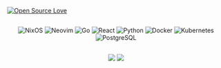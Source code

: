 [![Open Source Love](https://badges.frapsoft.com/os/v1/open-source.svg?v=102)](https://opensource.org/)

<div align="center">
  
##

![NixOS](https://img.shields.io/badge/OS-NixOS-informational?style=flat&logo=nixos&logoColor=white&color=326CE5)
![Neovim](https://img.shields.io/badge/Editor-Neovim-informational?style=flat&logo=neovim&logoColor=white&color=326CE5)
![Go](https://img.shields.io/badge/Back-Go-informational?style=flat&logo=go&logoColor=white&color=326CE5)
![React](https://img.shields.io/badge/Front-React-informational?style=flat&logo=react&logoColor=white&color=326CE5)
![Python](https://img.shields.io/badge/ML-Python-informational?style=flat&logo=python&logoColor=white&color=326CE5)
![Docker](https://img.shields.io/badge/Tools-Docker-informational?style=flat&logo=docker&logoColor=white&color=326CE5)
![Kubernetes](https://img.shields.io/badge/Tools-K8s-informational?style=flat&logo=kubernetes&logoColor=white&color=326CE5)
![PostgreSQL](https://img.shields.io/badge/DB-PostgreSQL-informational?style=flat&logo=postgresql&logoColor=white&color=326CE5)

##

<img src="https://github-readme-stats-nu-ten-26.vercel.app/api?username=lafayettegabe&theme=prussian&show_icons=true&card_width=200&count_private=true&include_all_commits=true&hide_title=false&&show=reviews"/>
<img src="https://github-readme-stats-nu-ten-26.vercel.app/api/top-langs/?username=lafayettegabe&theme=prussian&layout=donut&include_all_commits=true&hide=jupyter%20notebook,makefile,css,html" />
</div>
